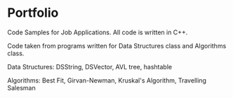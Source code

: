 # Portfolio
Code Samples for Job Applications.
All code is written in C++.

Code taken from programs written for Data Structures class and Algorithms class.

Data Structures: DSString, DSVector, AVL tree, hashtable

Algorithms: Best Fit, Girvan-Newman, Kruskal's Algorithm, Travelling Salesman
